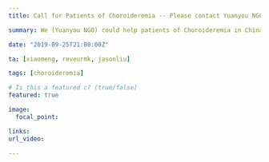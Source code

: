 ```yaml
---
title: Call for Patients of Choroideremia -- Please contact Yuanyou NGO

summary: We (Yuanyou NGO) could help patients of Choroideremia in China to reach out to choroideremia research foundation.

date: "2019-09-25T21:00:00Z"

ta: [xiaomeng, reveurmk, jasonliu]

tags: [choroideremia]

# Is this a featured c? (true/false)
featured: true

image:
  focal_point: 

links:
url_video: 

---
```


